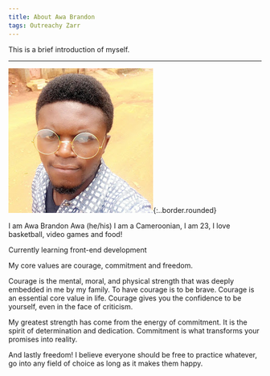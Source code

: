 ```yaml
---
title: About Awa Brandon
tags: Outreachy Zarr
---
```


This is a brief introduction of myself.

<!--more-->
---
![Image](/awa.jpg){:..border.rounded}

I am Awa Brandon Awa (he/his) I am a Cameroonian, I am 23, I love basketball, video games and food!

Currently learning front-end development

My core values are courage, commitment and freedom.

Courage is the mental, moral, and physical strength that was deeply embedded in me by my family.  To have courage is to be brave. Courage is an essential core value in life. Courage gives you the 
confidence to be yourself, even in the face of criticism.

My greatest strength has come from the energy of commitment. It is the spirit of determination and dedication. Commitment is what transforms your promises into reality.

And lastly freedom! I believe everyone should be free to practice whatever, go into any field of choice as long as it makes them happy.